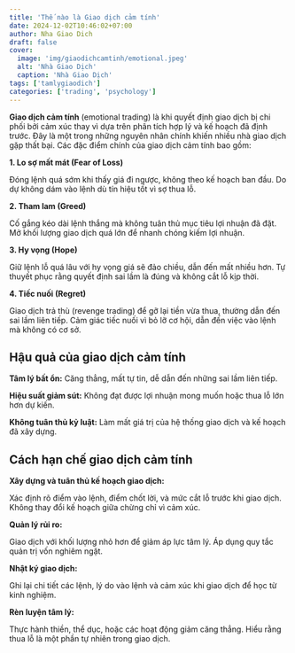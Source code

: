 ```yaml
---
title: 'Thế nào là Giao dịch cảm tính'
date: 2024-12-02T10:46:02+07:00
author: Nha Giao Dich
draft: false
cover:
  image: 'img/giaodichcamtinh/emotional.jpeg'
  alt: 'Nhà Giao Dịch'
  caption: 'Nhà Giao Dịch'
tags: ['tamlygiaodich']
categories: ['trading', 'psychology']
---
```


**Giao dịch cảm tính** (emotional trading) là khi quyết định giao dịch bị chi phối bởi cảm xúc thay vì dựa trên phân tích hợp lý và kế hoạch đã định trước. Đây là một trong những nguyên nhân chính khiến nhiều nhà giao dịch gặp thất bại. Các đặc điểm chính của giao dịch cảm tính bao gồm:

**1. Lo sợ mất mát (Fear of Loss)**

Đóng lệnh quá sớm khi thấy giá đi ngược, không theo kế hoạch ban đầu.
Do dự không dám vào lệnh dù tín hiệu tốt vì sợ thua lỗ.

**2. Tham lam (Greed)**

Cố gắng kéo dài lệnh thắng mà không tuân thủ mục tiêu lợi nhuận đã đặt.
Mở khối lượng giao dịch quá lớn để nhanh chóng kiếm lợi nhuận.

**3. Hy vọng (Hope)**

Giữ lệnh lỗ quá lâu với hy vọng giá sẽ đảo chiều, dẫn đến mất nhiều hơn.
Tự thuyết phục rằng quyết định sai lầm là đúng và không cắt lỗ kịp thời.

**4. Tiếc nuối (Regret)**

Giao dịch trả thù (revenge trading) để gỡ lại tiền vừa thua, thường dẫn đến sai lầm liên tiếp.
Cảm giác tiếc nuối vì bỏ lỡ cơ hội, dẫn đến việc vào lệnh mà không có cơ sở.

## Hậu quả của giao dịch cảm tính

**Tâm lý bất ổn:** Căng thẳng, mất tự tin, dễ dẫn đến những sai lầm liên tiếp.

**Hiệu suất giảm sút:** Không đạt được lợi nhuận mong muốn hoặc thua lỗ lớn hơn dự kiến.

**Không tuân thủ kỷ luật:** Làm mất giá trị của hệ thống giao dịch và kế hoạch đã xây dựng.

## Cách hạn chế giao dịch cảm tính

**Xây dựng và tuân thủ kế hoạch giao dịch:**

Xác định rõ điểm vào lệnh, điểm chốt lời, và mức cắt lỗ trước khi giao dịch.
Không thay đổi kế hoạch giữa chừng chỉ vì cảm xúc.

**Quản lý rủi ro:**

Giao dịch với khối lượng nhỏ hơn để giảm áp lực tâm lý.
Áp dụng quy tắc quản trị vốn nghiêm ngặt.

**Nhật ký giao dịch:**

Ghi lại chi tiết các lệnh, lý do vào lệnh và cảm xúc khi giao dịch để học từ kinh nghiệm.

**Rèn luyện tâm lý:**

Thực hành thiền, thể dục, hoặc các hoạt động giảm căng thẳng.
Hiểu rằng thua lỗ là một phần tự nhiên trong giao dịch.

